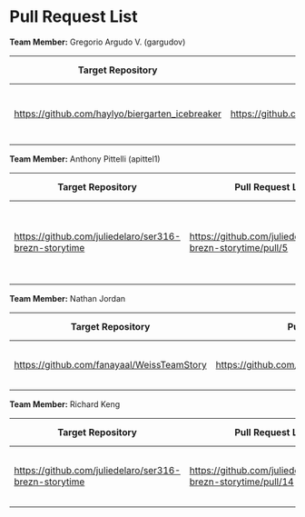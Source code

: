 # Pull Request List

**Team Member:** Gregorio Argudo V. (gargudov)

| Target Repository | Pull Request Link | Sentence Summary |
|---|---|---|
| https://github.com/haylyo/biergarten_icebreaker | https://github.com/haylyo/biergarten_icebreaker/pull/1 | Added sentence using 'Hund','BMW' and 'Schloss' |

**Team Member:** Anthony Pittelli (apittel1)

| Target Repository | Pull Request Link | Sentence Summary |
|---|---|---|
| https://github.com/juliedelaro/ser316-brezn-storytime | https://github.com/juliedelaro/ser316-brezn-storytime/pull/5 | Added sentence 5 using words gaebaeck and schloss. |

**Team Member:** Nathan Jordan

| Target Repository | Pull Request Link | Sentence Summary |
|---|---|---|
| https://github.com/fanayaal/WeissTeamStory | https://github.com/fanayaal/WeissTeamStory/pull/4 | Added sentence using doener. |

**Team Member:** Richard Keng

| Target Repository | Pull Request Link | Sentence Summary |
|---|---|---|
| https://github.com/juliedelaro/ser316-brezn-storytime | https://github.com/juliedelaro/ser316-brezn-storytime/pull/14 | Added final sentence for some humor
